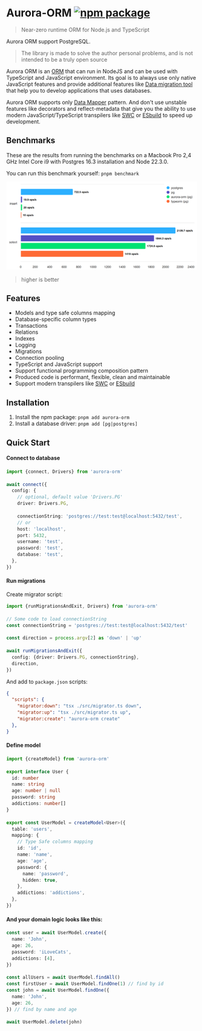 # Aurora-ORM <a href="https://npmjs.com/package/aurora-orm"><img src="https://badgen.net/npm/v/aurora-orm" alt="npm package"></a>

> Near-zero runtime ORM for Node.js and TypeScript

Aurora ORM support PostgreSQL.

> The library is made to solve the author personal problems, and is not intended to be a truly open source

Aurora ORM is an [ORM](https://en.wikipedia.org/wiki/Object-relational_mapping)
that can run in NodeJS and can be used with TypeScript and JavaScript environment.
Its goal is to always use only native JavaScript features and provide additional features like [Data migration tool](https://en.wikipedia.org/wiki/Data_migration) that help you to develop applications that uses databases.

Aurora ORM supports only [Data Mapper](https://designpatternsphp.readthedocs.io/en/latest/Structural/DataMapper/README.html) pattern.
And don't use unstable features like decorators and reflect-metadata that give you the ability to use modern JavaScript/TypeScript transpilers like [SWC](https://swc.rs/) or [ESbuild](https://esbuild.github.io/) to speed up development.

## Benchmarks

These are the results from running the benchmarks on a Macbook Pro 2,4 GHz Intel Core i9 with Postgres 16.3 installation and Node 22.3.0.

You can run this benchmark yourself: `pnpm benchmark`

![results chart](./scripts/benchmark/results.png)
> higher is better

## Features

- Models and type safe columns mapping
- Database-specific column types
- Transactions
- Relations
- Indexes
- Logging
- Migrations
- Connection pooling
- TypeScript and JavaScript support
- Support functional programming composition pattern
- Produced code is performant, flexible, clean and maintainable
- Support modern transpilers like [SWC](https://swc.rs/) or [ESbuild](https://esbuild.github.io/)

## Installation

1. Install the npm package: `pnpm add aurora-orm`
2. Install a database driver: `pnpm add [pg|postgres]`

## Quick Start

#### Connect to database

```ts
import {connect, Drivers} from 'aurora-orm'

await connect({
  config: {
    // optional, default value 'Drivers.PG'
    driver: Drivers.PG,

    connectionString: 'postgres://test:test@localhost:5432/test',
    // or
    host: 'localhost',
    port: 5432,
    username: 'test',
    password: 'test',
    database: 'test',
  },
})
```

#### Run migrations

Create migrator script:

```ts
import {runMigrationsAndExit, Drivers} from 'aurora-orm'

// Some code to load connectionString
const connectionString = 'postgres://test:test@localhost:5432/test'

const direction = process.argv[2] as 'down' | 'up'

await runMigrationsAndExit({
  config: {driver: Drivers.PG, connectionString},
  direction,
})
```

And add to `package.json` scripts:

```json
{
  "scripts": {
    "migrator:down": "tsx ./src/migrator.ts down",
    "migrator:up": "tsx ./src/migrator.ts up",
    "migrator:create": "aurora-orm create"
  },
}
```

#### Define model

```ts
import {createModel} from 'aurora-orm'

export interface User {
  id: number
  name: string
  age: number | null
  password: string
  addictions: number[]
}

export const UserModel = createModel<User>({
  table: 'users',
  mapping: {
    // Type Safe columns mapping
    id: 'id',
    name: 'name',
    age: 'age',
    password: {
      name: 'password',
      hidden: true,
    },
    addictions: 'addictions',
  },
})
```

#### And your domain logic looks like this:

```ts
const user = await UserModel.create({
  name: 'John',
  age: 26,
  password: 'iLoveCats',
  addictions: [4],
})

const allUsers = await UserModel.findAll()
const firstUser = await UserModel.findOne(1) // find by id
const john = await UserModel.findOne({
  name: 'John',
  age: 26,
}) // find by name and age

await UserModel.delete(john)
```

